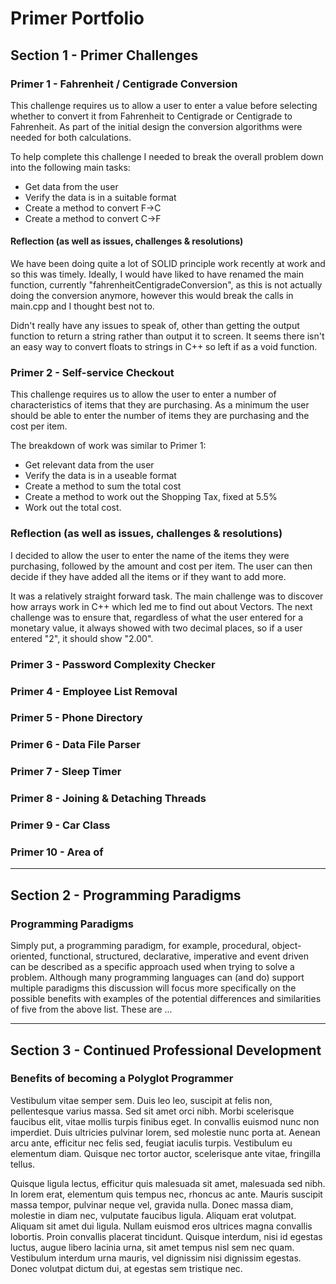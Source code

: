 # Primer Portfolio

## Section 1 - Primer Challenges
### Primer 1 - Fahrenheit / Centigrade Conversion
This challenge requires us to allow a user to enter a value before selecting whether to convert it from Fahrenheit to Centigrade or Centigrade to Fahrenheit.  As part of the initial design the conversion algorithms were needed for both calculations. 

To help complete this challenge I needed to break the overall problem down into the following main tasks: 
* Get data from the user
* Verify the data is in a suitable format
* Create a method to convert F->C
* Create a method to convert C->F
 
#### Reflection (as well as issues, challenges & resolutions)
We have been doing quite a lot of SOLID principle work recently at work and so this was timely. Ideally, I would have liked to have renamed the main function, currently "fahrenheitCentigradeConversion", as this is not actually doing the conversion anymore, however this would break the calls in main.cpp and I thought best not to.

Didn't really have any issues to speak of, other than getting the output function to return a string rather than output it to screen. It seems there isn't an easy way to convert floats to strings in C++ so left if as a void function.

### Primer 2 - Self-service Checkout
This challenge requires us to allow the user to enter a number of characteristics of items that they are purchasing. As a minimum the user should be able to enter the number of items they are purchasing and the cost per item.

The breakdown of work was similar to Primer 1:
* Get relevant data from the user
* Verify the data is in a useable format
* Create a method to sum the total cost
* Create a method to work out the Shopping Tax, fixed at 5.5%
* Work out the total cost.

### Reflection (as well as issues, challenges & resolutions)
I decided to allow the user to enter the name of the items they were purchasing, followed by the amount and cost per item. The user can then decide if they have added all the items or if they want to add more.

It was a relatively straight forward task. The main challenge was to discover how arrays work in C++ which led me to find out about Vectors. The next challenge was to ensure that, regardless of what the user entered for a monetary value, it always showed with two decimal places, so if a user entered "2", it should show "2.00".

### Primer 3 - Password Complexity Checker

### Primer 4 - Employee List Removal

### Primer 5 - Phone Directory

### Primer 6 - Data File Parser

### Primer 7 - Sleep Timer

### Primer 8 - Joining & Detaching Threads

### Primer 9 - Car Class

### Primer 10 - Area of

---
## Section 2 - Programming Paradigms
### Programming Paradigms
Simply put, a programming paradigm, for example, procedural, object-oriented, functional, structured, declarative, imperative and event driven can be described as a specific approach used when trying to solve a problem.  Although many programming languages can (and do) support multiple paradigms this discussion will focus more specifically on the possible benefits with examples of the potential differences and similarities of five from the above list. These are ...

---
## Section 3 - Continued Professional Development
### Benefits of becoming a Polyglot Programmer
Vestibulum vitae semper sem. Duis leo leo, suscipit at felis non, pellentesque varius massa. Sed sit amet orci nibh. Morbi scelerisque faucibus elit, vitae mollis turpis finibus eget. In convallis euismod nunc non imperdiet. Duis ultricies pulvinar lorem, sed molestie nunc porta at. Aenean arcu ante, efficitur nec felis sed, feugiat iaculis turpis. Vestibulum eu elementum diam. Quisque nec tortor auctor, scelerisque ante vitae, fringilla tellus.

Quisque ligula lectus, efficitur quis malesuada sit amet, malesuada sed nibh. In lorem erat, elementum quis tempus nec, rhoncus ac ante. Mauris suscipit massa tempor, pulvinar neque vel, gravida nulla. Donec massa diam, molestie in diam nec, vulputate faucibus ligula. Aliquam erat volutpat. Aliquam sit amet dui ligula. Nullam euismod eros ultrices magna convallis lobortis. Proin convallis placerat tincidunt. Quisque interdum, nisi id egestas luctus, augue libero lacinia urna, sit amet tempus nisl sem nec quam. Vestibulum interdum urna mauris, vel dignissim nisi dignissim egestas. Donec volutpat dictum dui, at egestas sem tristique nec.
